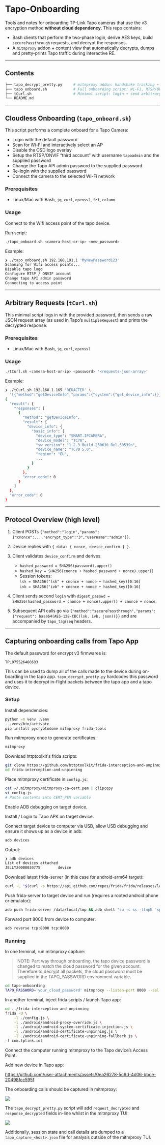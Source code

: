 # Tapo-Onboarding

Tools and notes for onboarding TP-Link Tapo cameras that use the v3 encryption method **without cloud dependency**. This repo contains:

* Bash clients that perform the two-phase login, derive AES keys, build `securePassthrough` requests, and decrypt the responses.
* A `mitmproxy` addon + content view that automatically decrypts, dumps and pretty-prints Tapo traffic during interactive RE.

---

## Contents

```bash
├── tapo_decrypt_pretty.py     # mitmproxy addon: handshake tracking + AES decrypt + inline view
├── tapo_onboard.sh            # Full onboarding script: Wi-Fi, RTSP/ONVIF, logo disable, password changes
├── tCurl.sh                   # Minimal script: login + send arbitrary requests
└── README.md
```
---

## Cloudless Onboarding (`tapo_onboard.sh`)

This script performs a complete onboard for a Tapo Camera:

* Login with the default password
* Scan for Wi-Fi and interactively select an AP
* Disable the OSD logo overlay
* Setup the RTSP/ONVIF “third account” with username `tapoadmin` and the supplied password
* Change the Tapo API admin password to the supplied password
* Re-login with the supplied password
* Connect the camera to the selected Wi-Fi network

### Prerequisites

* Linux/Mac with Bash, `jq`, `curl`, `openssl`, `fzf`, `column`

### Usage

Connect to the Wifi access point of the tapo device.

Run script:

```bash
./tapo_onboard.sh <camera-host-or-ip> <new_password>
```

Example:

```bash
❯ ./tapo_onboard.sh 192.168.191.1 'MyNewPassword123'
Scanning for Wifi access points...
Disable tapo logo
Configure RTSP / ONVIF account
Change tapo API admin password
Connecting to access point
```

---

## Arbitrary Requests (`tCurl.sh`)

This minimal script logs in with the provided password, then sends a raw JSON request array (as used in Tapo’s `multipleRequest`) and prints the decrypted response.

### Prerequisites

* Linux/Mac with Bash, `jq`, `curl`, `openssl`

### Usage

```bash
./tCurl.sh <camera-host-or-ip> <password> '<requests-json-array>'
```

Example:

```bash
❯ ./tCurl.sh 192.168.1.165 'REDACTED' \
  '[{"method":"getDeviceInfo","params":{"system":{"get_device_info":{}}}}]' | jq
{
  "result": {
    "responses": [
      {
        "method": "getDeviceInfo",
        "result": {
          "device_info": {
            "basic_info": {
              "device_type": "SMART.IPCAMERA",
              "device_model": "TC70",
              "sw_version": "1.2.3 Build 250610 Rel.50539n",
              "device_name": "TC70 5.0",
              "region": "EU",
              ...
            }
          }
        },
        "error_code": 0
      }
    ]
  },
  "error_code": 0
}
```

---

## Protocol Overview (high level)

1. Client POSTs `{"method":"login","params":{"cnonce":...,"encrypt_type":"3","username":"admin"}}`.
2. Device replies with `{ data: { nonce, device_confirm } }`.
3. Client validates `device_confirm` and derives:

   * `hashed_password = SHA256(password).upper()`
   * `hashed_key = SHA256(cnonce + hashed_password + nonce).upper()`
   * Session tokens:  
     `lsk = SHA256("lsk" + cnonce + nonce + hashed_key)[0:16]`  
     `ivb = SHA256("ivb" + cnonce + nonce + hashed_key)[0:16]`
4. Client sends second `login` with `digest_passwd = SHA256(hashed_password + cnonce + nonce).upper() + cnonce + nonce`.
5. Subsequent API calls go via `{"method":"securePassthrough","params":{"request": base64(AES-128-CBC(lsk, ivb, json))}}` and are accompanied by `tapo_tag`/`seq` headers.

---

## Capturing onboarding calls from Tapo App

The default password for encrypt v3 firmwares is:

`TPL075526460603`

This can be used to dump all of the calls made to the device during on-boarding in the tapo app. `tapo_decrypt_pretty.py` hardcodes this password and uses it to decrypt in-flight packets between the tapo app and a tapo device.

### Setup

Install dependencies:

```bash
python -m venv .venv
. .venv/bin/activate
pip install pycryptodome mitmproxy frida-tools
````

Run mitmproxy once to generate certificates:

```bash
mitmproxy
```

Download httptoolkit's frida scripts:

```bash
git clone https://github.com/httptoolkit/frida-interception-and-unpinning.git
cd frida-interception-and-unpinning
```

Place mitmproxy certificate in `config.js`:

```bash
cat ~/.mitmproxy/mitmproxy-ca-cert.pem | clipcopy
vi config.js
# Paste contents into CERT_PEM variable
```

Enable ADB debugging on target device.

Install / Login to Tapo APK on target device.

Connect target device to computer via USB, allow USB debugging and ensure it shows up as a device in adb:

```bash
adb devices
```

Output:

```bash
❯ adb devices
List of devices attached
JELLY20000030775        device
```

Download latest frida-server (in this case for android-arm64 target):

```bash
curl -L "$(curl -s https://api.github.com/repos/frida/frida/releases/latest | jq -r '.assets[] | select(.name|test("frida-server.*android.*arm64")) | .browser_download_url')" | xz -d > frida-server
```

Push frida-server to target device and run (requires a rooted android phone or emulator):

```bash
adb push frida-server /data/local/tmp && adb shell "su -c ss -ltnpK 'sport = 27042' && su -c chmod 755 /data/local/tmp/frida-server && su -c /data/local/tmp/frida-server" &
```

Forward port 8000 from device to computer:

```bash
adb reverse tcp:8000 tcp:8000
```

### Running

In one terminal, run mitmproxy capture:

> NOTE: Part way through onboarding, the tapo device password is changed to match the cloud password for the given account. Therefore to decrypt all packets, the cloud password must be supplied in the TAPO\_PASSWORD environment variable.

```bash
cd tapo-onboarding
TAPO_PASSWORD='your_cloud_password' mitmproxy --listen-port 8000 --ssl-insecure --view-filter "~hq User-Agent:.*Tapo.*CameraClient.*Android" -s tapo_decrypt_pretty.py
```

In another terminal, inject frida scripts / launch Tapo app:

```bash
cd ../frida-interception-and-unpinning
frida -U \
    -l ./config.js \
    -l ./android/android-proxy-override.js \
    -l ./android/android-system-certificate-injection.js \
    -l ./android/android-certificate-unpinning.js \
    -l ./android/android-certificate-unpinning-fallback.js \
-f com.tplink.iot
```

Connect the computer running mitmproxy to the Tapo device’s Access Point.

Add new device in Tapo app:

https://github.com/user-attachments/assets/0ea26278-5c9d-4d06-bbce-20498fcc595f

The onboarding calls should be captured in mitmproxy:

![](./media/mitmproxy.png)

The `tapo_decrypt_pretty.py` script will add `request_decrypted` and `response_decrypted` fields in-line whilst in the mitmproxy TUI:

![](./media/mitmproxy_request_decrypted.png)

Additionally, session state and call details are dumped to a `tapo_capture_<host>.json` file for analysis outside of the mitmproxy TUI.

